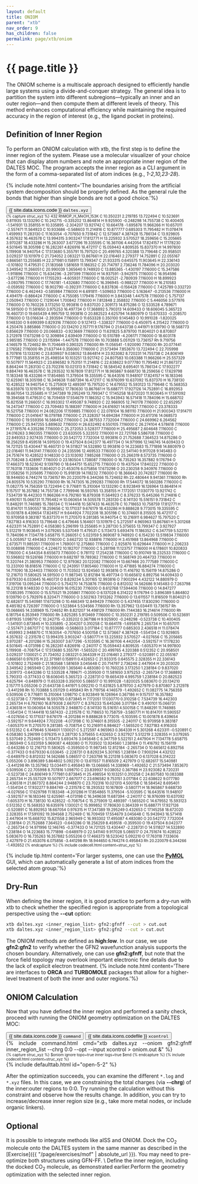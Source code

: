 ```yaml
---
layout: default
title: ONIOM
parent: "xtb"
nav_order: 9
has_children: false
permalink: page/xtb/oniom
---
```


# {{ page.title }}
The ONIOM scheme is a multiscale approach designed to efficiently handle large systems using a divide-and-conquer strategy.
The general idea is to partition the system into different subregions—typically an inner and an outer region—and then compute them at different levels of theory.
This method enhances computational efficiency while maintaining the required accuracy in the region of interest (e.g., the ligand pocket in proteins).


## Definition of Inner Region

To perform an ONIOM calculation with xtb, the first step is to define the inner region of the system.
Please use a molecular visualizer of your choice that can display atom numbers and note an appropriate inner region of the DALTES MOC. 
The program accepts the inner region as a CLI argument in the form of a comma-separated list of atom indices (e.g., *1-2,10,23-28*).

{% include note.html content='The boundaries arising from the artificial system decomposition should be properly defined. As the general rule the bonds that higher than single bonds are not a good choice.'%}

 <!-- Tab links -->
<div class="tab card">
  <button class="tablinks tab-id-1" onclick="openTabId(event, 'command', 'tab-id-1')" id="defaultOpen">{{ site.data.icons.code }} <code>daltes.xyz</code></button>
</div>

<div id="command" class="tabcontent tab-id-1" style="font-size:10px">
{% capture struc_xyz %}
432
RhMOP_H_MeOH_153K
C      10.350231    2.219785   13.722494
C      10.523691    0.811935   13.133290
C      10.242715   -0.335202   13.864814
H       9.925900   -0.248298   14.755738
C      10.400405   -1.541931   13.358155
H      10.335895   -2.304207   13.921742
C      10.664178   -1.695876   11.966266
H      10.657011   -2.557471   11.564923
C      10.933686   -0.568603   11.214816
C      10.877777    0.685303   11.795482
H      11.078474    1.459993   11.283130
C      11.163054   -0.707650    9.731842
C      12.573667    4.387428   15.786134
C      13.929805    4.357632   16.463578
C      13.994315    3.903247   17.812771
H      13.225932    3.570527   18.259656
C      15.205665    3.970287   18.433286
H      15.263007    3.677296   19.335595
C      16.361106    4.442054   17.824157
H      17.178230    4.501645   18.305198
C      16.282261    4.826916   16.472117
C      15.059443    4.809535   15.837370
H      14.997800    5.119908   14.940754
C      17.513680    5.355791   15.797520
C      20.499765    4.320388   13.719648
C      20.958501    3.029237   13.101979
C      21.734052    2.083221   13.867661
H      22.016461    2.279377   14.752891
C      22.055167    0.866561   13.255685
H      22.371981    0.158911   13.799347
C      21.933315    0.645575   11.903645
H      22.336143   -0.101802   11.479531
C      21.183568    1.581659   11.186352
C      20.714797    2.736246   11.784096
H      20.203020    3.349542   11.266051
C      20.990039    1.365640    9.748920
C      13.885365   -1.430197    7.116000
C      15.347586   -1.911896    7.116000
C      15.634296   -3.297399    7.116000
H      14.937591   -3.942975    7.116000
C      16.954596   -3.677296    7.116000
H      17.155293   -4.605931    7.116000
C      18.002521   -2.780939    7.116000
H      18.899923   -3.093795    7.116000
C      17.740181   -1.432680    7.116000
C      16.396945   -0.988227    7.116000
H      16.210583   -0.059592    7.116000
C      18.902790   -0.392311    7.116000
C       8.837836   -0.156428    7.116000
C       7.425789    0.332720    7.116000
C       6.462443   -0.585984    7.116000
H       6.691811   -1.509653    7.116000
C       5.163647   -0.213536    7.116000
H       4.494179   -0.886424    7.116000
C       4.755085    1.179416    7.116000
H       3.843348    1.447578    7.116000
C       5.757137    2.050943    7.116000
C       7.129044    1.700842    7.116000
H       7.812848    2.358832    7.116000
C       5.446056    3.577976    7.116000
O      10.760226    3.173250   12.993816
O       9.837020    2.309173   14.875286
O      12.533528    4.789671   14.591500
O      11.581650    3.975253   16.497734
O      17.368892    5.790313   14.609433
O      18.606045    5.365723   16.460731
O      19.665439    4.995759   12.993816
O      20.882523    4.625794   14.880979
O      13.670333   -0.208570    7.116000
O      13.016634   -2.393594    7.116000
O      11.653328    0.350100    9.145483
O      10.991028   -1.820025    9.148330
O       9.699399    0.829316    7.116000
O       9.127413   -1.338327    7.116000
O       6.450975    4.315422    7.116000
O       4.250476    3.885866    7.116000
O      20.134210    2.157711    9.176794
O      21.643738    0.441971    9.139790
O      18.568773    0.856629    7.116000
O      20.066833   -0.923669    7.116000
O      11.631825    5.879700   11.804021
O       8.870807    3.212978   17.673298
O      12.309894    2.639409    7.116000
O      10.510789   -4.206171    7.116000
O      18.603178    3.985185    7.116000
O      23.115994   -1.447578    7.116000
Rh     10.703888    5.051129   13.736157
Rh      9.719756    4.146579   15.724652
Rh     11.704649    0.390325    7.116000
Rh     11.056541   -1.920090    7.116000
Rh     20.077441    2.176582    7.116000
Rh     21.637144    0.356060    7.116000
C      21.573494    7.853670   13.722494
C      22.705998    8.707816   13.133290
C      23.839937    9.038052   13.864814
H      23.923082    8.720231   14.755738
C      24.806149    9.777981   13.358155
H      25.498554   10.103251   13.921742
C      24.807583   10.083388   11.966266
H      25.557329   10.507977   11.564923
C      23.696582    9.753151   11.214816
C      22.638622    9.077780   11.795482
H      21.867372    8.864244   11.283130
C      23.702316   10.021313    9.731842
C      18.584542    8.695401   15.786134
C      17.932277    9.884749   16.463578
C      18.293532   10.167809   17.812771
H      18.965867    9.668730   18.259656
C      17.629798   11.183348   18.433286
H      17.854865   11.379504   19.335595
C      16.643516   11.948107   17.824157
H      16.183346   12.625961   18.305198
C      16.349638   11.687394   16.472117
C      16.976099   10.637092   15.837370
H      16.738130   10.428522   14.940754
C      15.275909   12.489397   15.797520
C      14.679552   15.593123   13.719648
C      15.568353   16.635976   13.101979
C      15.999852   17.780630   13.867661
H      15.688771   17.927126   14.752891
C      16.892953   18.667054   13.255685
H      17.347389   19.295249   13.799347
C      17.145258   18.672020   11.903645
H      17.591092   19.394568   11.479531
C      16.709459   17.554679   11.186352
C      15.943943   16.571418   11.784096
H      15.668702   15.821558   11.266051
C      16.993302   17.495087    9.748920
C      22.966905   12.740178    7.116000
C      22.652957   14.247347    7.116000
C      23.709483   15.188397    7.116000
H      24.616921   14.907821    7.116000
C      23.378333   16.521758    7.116000
H      24.082206   17.159885    7.116000
C      22.078104   16.981110    7.116000
H      21.900343   17.914711    7.116000
C      21.041647   16.079788    7.116000
C      21.328357   14.694284    7.116000
H      20.617316   14.068573    7.116000
C      19.559356   16.566452    7.116000
C      24.387553    7.732004    7.116000
C      24.669962    6.264562    7.116000
C      25.947255    5.889632    7.116000
H      26.632492    6.550105    7.116000
C      26.274104    4.578618    7.116000
H      27.191576    4.335286    7.116000
C      25.272053    3.528317    7.116000
H      25.495687    2.604648    7.116000
C      24.016263    3.960355    7.116000
C      23.633505    5.323512    7.116000
H      22.721768    5.586708    7.116000
C      22.849353    2.927435    7.116000
O      20.542772    7.732004   12.993816
O      21.752688    7.364523   14.875286
O      18.256259    8.459518   14.591500
O      19.437504    8.042377   16.497734
O      14.971996   12.146745   14.609433
O      14.721125   13.430447   16.460731
O      14.511827   14.532890   12.993816
O      14.223683   15.771898   14.880979
O      22.016461   11.943141    7.116000
O      24.235596   12.469533    7.116000
O      22.541140    9.917028    9.145483
O      24.751674   10.428522    9.148330
O      23.103092    7.985268    7.116000
O      25.266319    8.573735    7.116000
O      21.708248    3.428997    7.116000
O      23.180504    1.738087    7.116000
O      16.735263   16.357882    9.176794
O      17.466373   18.523042    9.139790
O      18.644751   15.652715    7.116000
O      19.437504   17.840222    7.116000
O      17.763118    7.133606   11.804021
O      21.453076    6.075856   17.673298
O      20.230258    9.340976    7.116000
O      27.058256   11.205695    7.116000
O      15.918139   14.118232    7.116000
O      18.366643   20.742827    7.116000
Rh     18.944650    6.744274   13.736157
Rh     20.220079    6.344266   15.724652
Rh     22.480644    9.941361    7.116000
Rh     24.805576   10.535290    7.116000
Rh     16.747305   16.299283    7.116000
Rh     17.544072   18.560286    7.116000
C      11.082775   14.756359   13.722494
C       9.776811   15.310064   13.133290
C       8.923849   16.126964   13.864814
H       9.157517   16.357882   14.755738
C       7.799946   16.593765   13.358155
H       7.172051   17.030770   13.921742
C       7.534739   16.442303   11.966266
H       6.792160   16.879308   11.564923
C       8.376233   15.645266   11.214816
C       9.490101   15.066731   11.795482
H      10.060654   14.505578   11.283130
C       8.141130   15.516151    9.731842
C      11.848291   11.746985   15.786134
C      11.144418   10.587433   16.463578
C      10.718653   10.758759   17.812771
H      10.814701   11.590557   18.259656
C      10.171037    9.676179   18.433286
H       9.888628    9.773015   19.335595
C      10.001878    8.439654   17.824157
H       9.644924    7.702208   18.305198
C      10.374601    8.315505   16.472117
C      10.970958    9.383187   15.837370
H      11.270570    9.281385   14.940754
C      10.216911    6.984627   15.797520
C       7.827183    4.916303   13.719648
C       6.479646    5.164601   13.101979
C       5.272597    4.965963   13.867661
H       5.301268    4.623311   14.752891
C       4.058380    5.296199   13.255685
H       3.287130    5.375655   13.799347
C       3.927927    5.512219   11.903645
H       3.079265    5.537049   11.479531
C       5.113473    5.693476   11.186352
C       6.347759    5.522151   11.784096
H       7.134778    5.658715   11.266051
C       5.023159    5.969087    9.748920
C       6.154230   13.519834    7.116000
C       5.005957   12.494363    7.116000
C       3.662720   12.938816    7.116000
H       3.451988   13.864968    7.116000
C       2.673571   11.985351    7.116000
H       1.769001   12.275860    7.116000
C       2.925876   10.629644    7.116000
H       2.206233   10.008898    7.116000
C       4.224672   10.182707    7.116000
C       5.281198   11.123757    7.116000
H       6.178601   10.820833    7.116000
C       4.544354    8.655673    7.116000
C       9.781112   17.254238    7.116000
C      10.910749   18.232533    7.116000
C      10.596802   19.526166    7.116000
H       9.682197   19.789362    7.116000
C      11.568749   20.464733    7.116000
H      11.320744   21.380953    7.116000
C      12.979362   20.122082    7.116000
H      13.667466   20.777589    7.116000
C      13.233100   18.818516    7.116000
C      12.243951   17.805460    7.116000
H      12.471885   16.884274    7.116000
C      14.711090   18.324403    7.116000
O      11.703502   13.924560   12.993816
O      11.416792   15.156119   14.875286
O      12.216713   11.580625   14.591500
O      11.987345   12.812184   16.497734
O      10.665612    6.892756   14.609433
O       9.679330    6.033645   16.460731
O       8.829234    5.301165   12.993816
O       7.900294    4.432122   14.880979
O       7.319706   13.095244    7.116000
O       5.754270   14.753876    7.116000
O       8.812032   14.562686    9.145483
O       7.263798   16.221318    9.148330
O      10.204009   16.015230    7.116000
O       8.612768   17.594406    7.116000
O      14.847277   17.085395    7.116000
O      15.575521   19.205861    7.116000
O       6.137028    6.314222    9.176794
O       3.896389    5.864802    9.139790
O       5.792976    8.320471    7.116000
O       3.502163    7.913262    7.116000
O      13.611557   11.816509   11.804021
O      12.682617   15.540981   17.673298
O      10.466349   12.849429    7.116000
O       5.437455   17.830290    7.116000
O       8.485182    6.726397    7.116000
O       1.523864    5.534566    7.116000
Rh     13.357962   13.034411   13.736157
Rh     13.066665   14.338969   15.724652
Rh      8.821207   14.498129    7.116000
Rh      7.144383   16.214614    7.116000
Rh      6.181754    6.353949    7.116000
Rh      3.825285    5.913469    7.116000
C      10.350231    2.219785    0.509506
C      10.523691    0.811935    1.098710
C      10.242715   -0.335202    0.367186
H       9.925900   -0.248298   -0.523738
C      10.400405   -1.541931    0.873845
H      10.335895   -2.304207    0.310258
C      10.664178   -1.695876    2.265734
H      10.657011   -2.557471    2.667077
C      10.933686   -0.568603    3.017184
C      10.877777    0.685303    2.436518
H      11.078474    1.459993    2.948870
C      11.163054   -0.707650    4.500158
C      12.573667    4.387428   -1.554134
C      13.929805    4.357632   -2.231578
C      13.994315    3.903247   -3.580771
H      13.225932    3.570527   -4.027656
C      15.205665    3.970287   -4.201286
H      15.263007    3.677296   -5.103595
C      16.361106    4.442054   -3.592157
H      17.178230    4.501645   -4.073198
C      16.282261    4.826916   -2.240117
C      15.059443    4.809535   -1.605370
H      14.997800    5.119908   -0.708754
C      17.513680    5.355791   -1.565520
C      20.499765    4.320388    0.512352
C      20.958501    3.029237    1.130021
C      21.734052    2.083221    0.364339
H      22.016461    2.279377   -0.520891
C      22.055167    0.866561    0.976315
H      22.371981    0.158911    0.432653
C      21.933315    0.645575    2.328355
H      22.336143   -0.101802    2.752469
C      21.183568    1.581659    3.045648
C      20.714797    2.736246    2.447904
H      20.203020    3.349542    2.965949
C      20.990039    1.365640    4.483080
O      10.760226    3.173250    1.238184
O       9.837020    2.309173   -0.643286
O      12.533528    4.789671   -0.359500
O      11.581650    3.975253   -2.265734
O      17.368892    5.790313   -0.377433
O      18.606045    5.365723   -2.228731
O      19.665439    4.995759    1.238184
O      20.882523    4.625794   -0.648979
O      11.653328    0.350100    5.086517
O      10.991028   -1.820025    5.083670
O      20.134210    2.157711    5.055206
O      21.643738    0.441971    5.092210
O      11.631825    5.879700    2.427979
O       8.870807    3.212978   -3.441298
Rh     10.703888    5.051129    0.495843
Rh      9.719756    4.146579   -1.492652
C      11.082775   14.756359    0.509506
C       9.776811   15.310064    1.098710
C       8.923849   16.126964    0.367186
H       9.157517   16.357882   -0.523738
C       7.799946   16.593765    0.873845
H       7.172051   17.030770    0.310258
C       7.534739   16.442303    2.265734
H       6.792160   16.879308    2.667077
C       8.376233   15.645266    3.017184
C       9.490101   15.066731    2.436518
H      10.060654   14.505578    2.948870
C       8.141130   15.516151    4.500158
C      11.848291   11.746985   -1.554134
C      11.144418   10.587433   -2.231578
C      10.718653   10.758759   -3.580771
H      10.814701   11.590557   -4.027656
C      10.171037    9.676179   -4.201286
H       9.888628    9.773015   -5.103595
C      10.001878    8.439654   -3.592157
H       9.644924    7.702208   -4.073198
C      10.374601    8.315505   -2.240117
C      10.970958    9.383187   -1.605370
H      11.270570    9.281385   -0.708754
C      10.216911    6.984627   -1.565520
C       7.827183    4.916303    0.512352
C       6.479646    5.164601    1.130021
C       5.272597    4.965963    0.364339
H       5.301268    4.623311   -0.520891
C       4.058380    5.296199    0.976315
H       3.287130    5.375655    0.432653
C       3.927927    5.512219    2.328355
H       3.079265    5.537049    2.752469
C       5.113473    5.693476    3.045648
C       6.347759    5.522151    2.447904
H       7.134778    5.658715    2.965949
C       5.023159    5.969087    4.483080
O      11.703502   13.924560    1.238184
O      11.416792   15.156119   -0.643286
O      12.216713   11.580625   -0.359500
O      11.987345   12.812184   -2.265734
O      10.665612    6.892756   -0.377433
O       9.679330    6.033645   -2.228731
O       8.829234    5.301165    1.238184
O       7.900294    4.432122   -0.648979
O       8.812032   14.562686    5.086517
O       7.263798   16.221318    5.083670
O       6.137028    6.314222    5.055206
O       3.896389    5.864802    5.092210
O      13.611557   11.816509    2.427979
O      12.682617   15.540981   -3.441298
Rh     13.357962   13.034411    0.495843
Rh     13.066665   14.338969   -1.492652
C      21.573494    7.853670    0.509506
C      22.705998    8.707816    1.098710
C      23.839937    9.038052    0.367186
H      23.923082    8.720231   -0.523738
C      24.806149    9.777981    0.873845
H      25.498554   10.103251    0.310258
C      24.807583   10.083388    2.265734
H      25.557329   10.507977    2.667077
C      23.696582    9.753151    3.017184
C      22.638622    9.077780    2.436518
H      21.867372    8.864244    2.948870
C      23.702316   10.021313    4.500158
C      18.584542    8.695401   -1.554134
C      17.932277    9.884749   -2.231578
C      18.293532   10.167809   -3.580771
H      18.965867    9.668730   -4.027656
C      17.629798   11.183348   -4.201286
H      17.854865   11.379504   -5.103595
C      16.643516   11.948107   -3.592157
H      16.183346   12.625961   -4.073198
C      16.349638   11.687394   -2.240117
C      16.976099   10.637092   -1.605370
H      16.738130   10.428522   -0.708754
C      15.275909   12.489397   -1.565520
C      14.679552   15.593123    0.512352
C      15.568353   16.635976    1.130021
C      15.999852   17.780630    0.364339
H      15.688771   17.927126   -0.520891
C      16.892953   18.667054    0.976315
H      17.347389   19.295249    0.432653
C      17.145258   18.672020    2.328355
H      17.591092   19.394568    2.752469
C      16.709459   17.554679    3.045648
C      15.943943   16.571418    2.447904
H      15.668702   15.821558    2.965949
C      16.993302   17.495087    4.483080
O      20.542772    7.732004    1.238184
O      21.752688    7.364523   -0.643286
O      18.256259    8.459518   -0.359500
O      19.437504    8.042377   -2.265734
O      14.971996   12.146745   -0.377433
O      14.721125   13.430447   -2.228731
O      14.511827   14.532890    1.238184
O      14.223683   15.771898   -0.648979
O      22.541140    9.917028    5.086517
O      24.751674   10.428522    5.083670
O      16.735263   16.357882    5.055206
O      17.466373   18.523042    5.092210
O      17.763118    7.133606    2.427979
O      21.453076    6.075856   -3.441298
Rh     18.944650    6.744274    0.495843
Rh     20.220079    6.344266   -1.492652
{% endcapture %}
{% include codecell.html content=struc_xyz %}
</div>

{% include tip.html content='For larger systems, one can use the [**PyMOL**](https://www.pymol.org/) GUI, which can automatically generate a list of atom indices from the selected atom group.'%}


## Dry-Run
When defining the inner region, it is good practice to perform a dry-run with xtb to check whether the specified region is appropriate from a topological perspective using the **--cut** option:
```bash
xtb daltes.xyz <inner_region_list> gfn2:gfnff --cut > cut.out
xtb daltes.xyz <inner_region_list> gfn2:gfn2 --cut > cut.out
```
The ONIOM methods are defined as **high:low**. In our case, we use **gfn2:gfn2** to verify whether the GFN2 wavefunction analysis supports the chosen boundary. Alternatively, one can use **gfn2:gfnff**, but note that the force field topology may overlook important electronic fine details due to the lack of explicit electron treatment.
{% include note.html content='There are interfaces to **ORCA** and **TURBOMOLE** packages that allow for a higher-level treatment of both the inner and outer regions.'%}

## ONIOM Calculation

Now that you have defined the inner region and performed a sanity check, proceed with running the ONIOM geometry optimization on the DALTES MOC:
<!-- Tab links -->
<div class="tab card">
  <button class="tablinks tab-id-5-2" onclick="openTabId(event, 'command-5-2', 'tab-id-5-2')" id="open-5-2">{{ site.data.icons.code }} <code>command</code></button>
  <button class="tablinks tab-id-5-2" onclick="openTabId(event, 'struc-5-2', 'tab-id-5-2')">{{ site.data.icons.codefile }}  <code>xcontrol</code></button>
</div>
<!-- Tab content -->
<div id="command-5-2" class="tabcontent tab-id-5-2" style="text-align:justify">
{% include command.html cmd="xtb daltes.xyz <span class='nt'>--oniom</span> gfn2:gfnff inner_region_list <span class='nt'>--chrg</span> 0:0 <span class='nt'>--opt</span> <span class='nt'>--input</span> xcontrol > oniom.out &" %}
<span markdown="span">
</span>
</div>

<div id="struc-5-2" class="tabcontent tab-id-5-2" style="font-size:10px">
{% capture struc_xyz %}
$oniom
   ignore topo=true
   inner logs=true
$end
{% endcapture %}
{% include codecell.html content=struc_xyz %}
</div>
{% include defaulttab.html id="open-5-2" %}

After the optimization succeeds, you can examine the different `*.log` and `*.xyz` files.
In this case, we are constraining the total charges (via **--chrg**) of the inner:outer regions to 0:0.
Try running the calculation without this constraint and observe how the results change.
In addition, you can try to increase/decrease inner region size (e.g., take more metal nodes, or include organic linkers).

## Optional

It is possible to integrate methods like aISS and ONIOM.
Dock the CO<sub>2</sub> molecule onto the DALTES system in the same manner as described in the [Exercise]({{ "/page/exercises/mof" | absolute_url }}). You may need to pre-optimize both structures using GFN-FF.
\\
Define the inner region, including the docked CO<sub>2</sub> molecule, as demonstrated earlier.Perform the geometry optimization with the selected inner region.
